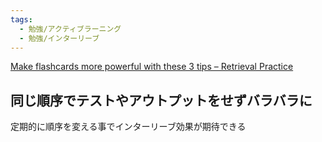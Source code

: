 ```yaml
---
tags:
  - 勉強/アクティブラーニング
  - 勉強/インターリーブ
---
```

[Make flashcards more powerful with these 3 tips – Retrieval Practice](https://www.retrievalpractice.org/strategies/2019/11/18/flashcards)

## 同じ順序でテストやアウトプットをせずバラバラに
定期的に順序を変える事でインターリーブ効果が期待できる